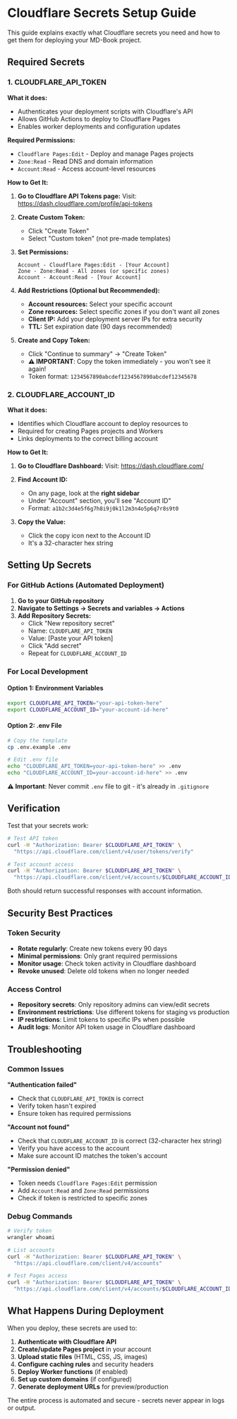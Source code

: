 # Cloudflare Secrets Setup Guide

This guide explains exactly what Cloudflare secrets you need and how to get them for deploying your MD-Book project.

## Required Secrets

### 1. CLOUDFLARE_API_TOKEN

**What it does:**
- Authenticates your deployment scripts with Cloudflare's API
- Allows GitHub Actions to deploy to Cloudflare Pages
- Enables worker deployments and configuration updates

**Required Permissions:**
- `Cloudflare Pages:Edit` - Deploy and manage Pages projects
- `Zone:Read` - Read DNS and domain information  
- `Account:Read` - Access account-level resources

**How to Get It:**

1. **Go to Cloudflare API Tokens page:**
   Visit: https://dash.cloudflare.com/profile/api-tokens

2. **Create Custom Token:**
   - Click "Create Token"
   - Select "Custom token" (not pre-made templates)

3. **Set Permissions:**
   ```
   Account - Cloudflare Pages:Edit - [Your Account]
   Zone - Zone:Read - All zones (or specific zones)  
   Account - Account:Read - [Your Account]
   ```

4. **Add Restrictions (Optional but Recommended):**
   - **Account resources:** Select your specific account
   - **Zone resources:** Select specific zones if you don't want all zones
   - **Client IP:** Add your deployment server IPs for extra security
   - **TTL:** Set expiration date (90 days recommended)

5. **Create and Copy Token:**
   - Click "Continue to summary" → "Create Token"
   - **⚠️ IMPORTANT**: Copy the token immediately - you won't see it again!
   - Token format: `1234567890abcdef1234567890abcdef12345678`

### 2. CLOUDFLARE_ACCOUNT_ID

**What it does:**
- Identifies which Cloudflare account to deploy resources to
- Required for creating Pages projects and Workers
- Links deployments to the correct billing account

**How to Get It:**

1. **Go to Cloudflare Dashboard:**
   Visit: https://dash.cloudflare.com/

2. **Find Account ID:**
   - On any page, look at the **right sidebar**
   - Under "Account" section, you'll see "Account ID"
   - Format: `a1b2c3d4e5f6g7h8i9j0k1l2m3n4o5p6q7r8s9t0`

3. **Copy the Value:**
   - Click the copy icon next to the Account ID
   - It's a 32-character hex string

## Setting Up Secrets

### For GitHub Actions (Automated Deployment)

1. **Go to your GitHub repository**
2. **Navigate to Settings → Secrets and variables → Actions**
3. **Add Repository Secrets:**
   - Click "New repository secret"
   - Name: `CLOUDFLARE_API_TOKEN`
   - Value: [Paste your API token]
   - Click "Add secret"
   - Repeat for `CLOUDFLARE_ACCOUNT_ID`

### For Local Development

#### Option 1: Environment Variables
```bash
export CLOUDFLARE_API_TOKEN="your-api-token-here"
export CLOUDFLARE_ACCOUNT_ID="your-account-id-here"
```

#### Option 2: .env File
```bash
# Copy the template
cp .env.example .env

# Edit .env file
echo "CLOUDFLARE_API_TOKEN=your-api-token-here" >> .env
echo "CLOUDFLARE_ACCOUNT_ID=your-account-id-here" >> .env
```

**⚠️ Important**: Never commit `.env` file to git - it's already in `.gitignore`

## Verification

Test that your secrets work:

```bash
# Test API token
curl -H "Authorization: Bearer $CLOUDFLARE_API_TOKEN" \
  "https://api.cloudflare.com/client/v4/user/tokens/verify"

# Test account access
curl -H "Authorization: Bearer $CLOUDFLARE_API_TOKEN" \
  "https://api.cloudflare.com/client/v4/accounts/$CLOUDFLARE_ACCOUNT_ID"
```

Both should return successful responses with account information.

## Security Best Practices

### Token Security
- **Rotate regularly**: Create new tokens every 90 days
- **Minimal permissions**: Only grant required permissions
- **Monitor usage**: Check token activity in Cloudflare dashboard
- **Revoke unused**: Delete old tokens when no longer needed

### Access Control
- **Repository secrets**: Only repository admins can view/edit secrets
- **Environment restrictions**: Use different tokens for staging vs production
- **IP restrictions**: Limit tokens to specific IPs when possible
- **Audit logs**: Monitor API token usage in Cloudflare dashboard

## Troubleshooting

### Common Issues

**"Authentication failed"**
- Check that `CLOUDFLARE_API_TOKEN` is correct
- Verify token hasn't expired
- Ensure token has required permissions

**"Account not found"**
- Check that `CLOUDFLARE_ACCOUNT_ID` is correct (32-character hex string)
- Verify you have access to the account
- Make sure account ID matches the token's account

**"Permission denied"**
- Token needs `Cloudflare Pages:Edit` permission
- Add `Account:Read` and `Zone:Read` permissions
- Check if token is restricted to specific zones

### Debug Commands

```bash
# Verify token
wrangler whoami

# List accounts
curl -H "Authorization: Bearer $CLOUDFLARE_API_TOKEN" \
  "https://api.cloudflare.com/client/v4/accounts"

# Test Pages access
curl -H "Authorization: Bearer $CLOUDFLARE_API_TOKEN" \
  "https://api.cloudflare.com/client/v4/accounts/$CLOUDFLARE_ACCOUNT_ID/pages/projects"
```

## What Happens During Deployment

When you deploy, these secrets are used to:

1. **Authenticate with Cloudflare API**
2. **Create/update Pages project** in your account
3. **Upload static files** (HTML, CSS, JS, images)
4. **Configure caching rules** and security headers
5. **Deploy Worker functions** (if enabled)
6. **Set up custom domains** (if configured)
7. **Generate deployment URLs** for preview/production

The entire process is automated and secure - secrets never appear in logs or output.
